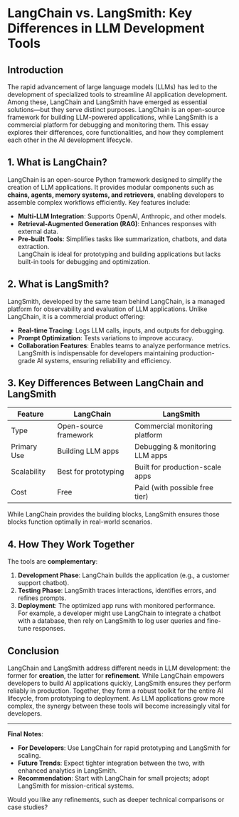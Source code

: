 # LangChain vs. LangSmith: Key Differences in LLM Development Tools  

## Introduction  
The rapid advancement of large language models (LLMs) has led to the development of specialized tools to streamline AI application development. Among these, LangChain and LangSmith have emerged as essential solutions—but they serve distinct purposes. LangChain is an open-source framework for building LLM-powered applications, while LangSmith is a commercial platform for debugging and monitoring them. This essay explores their differences, core functionalities, and how they complement each other in the AI development lifecycle.  
## 1. What is LangChain?  
LangChain is an open-source Python framework designed to simplify the creation of LLM applications. It provides modular components such as **chains, agents, memory systems, and retrievers**, enabling developers to assemble complex workflows efficiently. Key features include:  
- **Multi-LLM Integration**: Supports OpenAI, Anthropic, and other models.  
- **Retrieval-Augmented Generation (RAG)**: Enhances responses with external data.  
- **Pre-built Tools**: Simplifies tasks like summarization, chatbots, and data extraction.  
LangChain is ideal for prototyping and building applications but lacks built-in tools for debugging and optimization.  

## 2. What is LangSmith?  
LangSmith, developed by the same team behind LangChain, is a managed platform for observability and evaluation of LLM applications. Unlike LangChain, it is a commercial product offering:  
- **Real-time Tracing**: Logs LLM calls, inputs, and outputs for debugging.  
- **Prompt Optimization**: Tests variations to improve accuracy.  
- **Collaboration Features**: Enables teams to analyze performance metrics.  
LangSmith is indispensable for developers maintaining production-grade AI systems, ensuring reliability and efficiency.  

## 3. Key Differences Between LangChain and LangSmith  

| Feature          | LangChain | LangSmith |  
|-----------------|-----------|-----------|  
| Type        | Open-source framework | Commercial monitoring platform |  
| Primary Use | Building LLM apps | Debugging & monitoring LLM apps |  
| Scalability | Best for prototyping | Built for production-scale apps |  
| Cost        | Free | Paid (with possible free tier) |  

While LangChain provides the building blocks, LangSmith ensures those blocks function optimally in real-world scenarios.  

## 4. How They Work Together  
The tools are **complementary**:  
1. **Development Phase**: LangChain builds the application (e.g., a customer support chatbot).  
2. **Testing Phase**: LangSmith traces interactions, identifies errors, and refines prompts.  
3. **Deployment**: The optimized app runs with monitored performance.  
For example, a developer might use LangChain to integrate a chatbot with a database, then rely on LangSmith to log user queries and fine-tune responses.  

## Conclusion  
LangChain and LangSmith address different needs in LLM development: the former for **creation**, the latter for **refinement**. While LangChain empowers developers to build AI applications quickly, LangSmith ensures they perform reliably in production. Together, they form a robust toolkit for the entire AI lifecycle, from prototyping to deployment. As LLM applications grow more complex, the synergy between these tools will become increasingly vital for developers.  

---  
**Final Notes**:  
- **For Developers**: Use LangChain for rapid prototyping and LangSmith for scaling.  
- **Future Trends**: Expect tighter integration between the two, with enhanced analytics in LangSmith.  
- **Recommendation**: Start with LangChain for small projects; adopt LangSmith for mission-critical systems.  

Would you like any refinements, such as deeper technical comparisons or case studies?